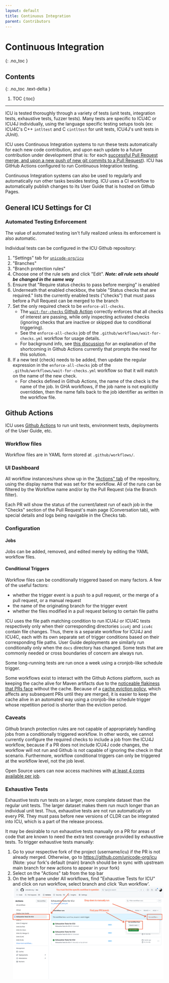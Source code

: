 ```yaml
---
layout: default
title: Continuous Integration
parent: Contributors
---
```


# Continuous Integration
{: .no_toc }

## Contents
{: .no_toc .text-delta }

1. TOC
{:toc}

---

<!--
© 2024 and later: Unicode, Inc. and others.
License & terms of use: http://www.unicode.org/copyright.html
-->

ICU is tested thoroughly through a variety of tests
(unit tests, integration tests, exhaustive tests, fuzzer tests).
Many tests are specific to ICU4C or ICU4J individually,
using the language specific testing setups tools
(ex: ICU4C's C++ `intltest` and C `cintltest` for unit tests,
ICU4J's unit tests in JUnit).

ICU uses Continuous Integration systems to run these tests automatically for each new code contribution,
and upon each update to a future contribution under development
(that is: for each [successful Pull Request merge, and upon a new push of new git commits to a Pull Request](../gitdev.md)).
ICU has GitHub Actions configured to run Continuous Integration testing.

Continuous Integration systems can also be used to regularly and automatically run other tasks besides testing.
ICU uses a CI workflow to automatically publish changes to its User Guide that is hosted on Github Pages.

## General ICU Settings for CI

### Automated Testing Enforcement

The value of automated testing isn't fully realized unless its enforcement is also automatic.

Individual tests can be configured in the ICU Github repository:

1. "Settings" tab for [`unicode-org/icu`](https://github.com/unicode-org/icu/)
2. "Branches"
3. "Branch protection rules"
4. Choose one of the rule sets and click "Edit".  ***Note: all rule sets should be changed in the same way***
5. Ensure that "Require status checks to pass before merging" is enabled
6. Underneath that enabled checkbox, the table "Status checks that are required." lists the currently enabled tests ("checks") that must pass before a Pull Request can be merged to the branch
7. Set the only required check to be `enforce-all-checks`.
    - The [`wait-for-checks` Github Action](https://github.com/marketplace/actions/wait-for-checks)
    correctly enforces that all checks of interest are passing,
    while only inspecting activated checks
    (ignoring checks that are inactive or skipped due to conditional triggering).
    - See the `enforce-all-checks` job of the `.github/workflows/wait-for-checks.yml` workflow for usage details.
    - For background info, see [this discussion](https://github.com/orgs/community/discussions/13690) for an explanation of the shortcoming in Github Actions currently that prompts the need for this solution.
8. If a new test (check) needs to be added, then update the regular expression in the `enforce-all-checks` job of the `.github/workflows/wait-for-checks.yml` workflow so that it will match on the name of the new check.
    - For checks defined in Github Actions,
    the name of the check is the name of the job.
    In GHA workflows, if the job name is not explicitly overridden,
    then the name falls back to the job identifier as written in the workflow file.



## Github Actions

ICU uses [Github Actions](https://github.com/features/actions) to run unit tests, environment tests, deployments of the User Guide, etc.

### Workflow files

Workflow files are in YAML form stored at `.github/workflows/`.

### UI Dashboard

All workflow instances/runs show up in the ["Actions" tab](https://github.com/unicode-org/icu/actions) of the repository,
using the display name that was set for the workflow.
All of the runs can be filtered by the Workflow name and/or by the Pull Request (via the Branch filter).

Each PR will show the status of the current/latest run of each job in the "Checks" section of the Pull Request's main page (Conversation tab), 
with special details and logs being navigable in the Checks tab.

### Configuration

#### Jobs

Jobs can be added, removed, and edited merely by editing the YAML workflow files.

#### Conditional Triggers

Workflow files can be conditionally triggered based on many factors.
A few of the useful factors:

* whether the trigger event is a push to a pull request, or the merge of a pull request, or a manual request
* the name of the originating branch for the trigger event
* whether the files modified in a pull request belong to certain file paths

ICU uses the file path matching condition to run ICU4J or ICU4C tests respectively only when their corresponding directories `icu4j` and `icu4c` contain file changes.
Thus, there is a separate workflow for ICU4J and ICU4C,
each with its own separate set of trigger conditions based on their corresponding file paths.
User Guide deployments are similarly run conditionally only when the `docs` directory has changed.
Some tests that are commonly needed or cross boundaries of concern are always run.

Some long-running tests are run once a week using a cronjob-like schedule trigger.

Some workflows exist to interact with the Github Actions platform,
such as keeping the cache alive for Maven artifacts due to the [noticeable flakiness that PRs face](https://docs.github.com/en/actions/using-workflows/caching-dependencies-to-speed-up-workflows) without the cache.
Because of a [cache eviction policy](https://docs.github.com/en/actions/using-workflows/caching-dependencies-to-speed-up-workflows#usage-limits-and-eviction-policy), which affects any subsequent PRs until they are merged,
it is easier to keep the cache alive in an automated way using a cronjob-like schedule trigger whose repetition period is shorter than the eviction period.

### Caveats

Github branch protection rules are not capable of appropriately handling jobs from a conditionally triggered workflow.
In other words, we cannot currently configure the required checks to include a job from the ICU4J workflow,
because if a PR does not include ICU4J code changes,
the workflow will not run and Github is not capable of ignoring the check in that scenario. Furthermore, workflow conditional triggers can only be triggered at the workflow level, not the job level.

Open Source users can now access machines with [at least 4 cores available per job](https://github.blog/2024-01-17-github-hosted-runners-double-the-power-for-open-source/).

### Exhaustive Tests
Exhaustive tests run tests on a larger, more complete dataset than the regular unit tests.
The larger dataset makes them run much longer than an individual unit test.
Thus, exhaustive tests are not run automatically on every PR.
They must pass before new versions of CLDR can be integrated into ICU,
which is a part of the release process.

It may be desirable to run exhaustive tests manually on a PR for areas of code that are known to need the extra test coverage provided by exhaustive tests.
To trigger exhaustive tests manually:

1. Go to your respective fork of the project (username/icu) if the PR is not already merged. Otherwise, go to https://github.com/unicode-org/icu (Note: your fork's default (main) branch should be in sync with upstream main branch for new actions to appear in your fork)
2. Select on the "Actions" tab from the top bar
3. On the left pane under All workflows, find "Exhaustive Tests for ICU" and click on run workflow, select branch and click 'Run workflow'.
    ![Run Workflow](../assets/gha_run_workflow.png)
